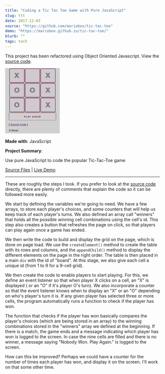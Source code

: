 ```yaml
---
title: "Coding a Tic Tac Toe Game with Pure JavaScript"
slug: ttt
date: 2017-12-03
source: "https://github.com/mariobox/tic-tac-toe"
demo: "https://mariobox.github.io/tic-tac-toe/"
blurb: ""
tags: tech
---
```


This project has been refactored using Object Oriented Javascript. View the [source code](https://mariobox.github.io/tic-tac-toe-oojs).

<img src="../img/ttt.png" class="profile">

**Made with**: <i class="icon-javascript-alt"></i> JavaScript

**Project Summary**:

Use pure JavaScript to code the popular Tic-Tac-Toe game

[Source Files](https://github.com/mariobox/tic-tac-toe) | [Live Demo](https://mariobox.github.io/tic-tac-toe/)<hr />


These are roughly the steps I took. If you prefer to look at the [source code](https://github.com/mariobox/tic-tac-toe) directly, there are plenty of comments that explain the code so it can be followed more easily.

We start by defining the variables we're going to need. We have a few arrays, to store each player's choices, and some counters that will help us keep track of each player's turns. We also defined an array call "winners" that holds all the possible winning cell combinations using the cell's id. This step also creates a button that refreshes the page on click, so that players can play again once a game has ended.

We then write the code to build and display the grid on the page, which is done on page load. We use the <code>createElement()</code> method to create the table with its rows and columns, and the  <code>appendChild()</code> method to display the different elements on the page in the right order. The table is then placed in a main <code>div</code> with the id of "board". At this stage, we also give each cell a unique id (from 1 to 9 for a 9-cell grid).

We then create the code to enable players to start playing. For this, we define an event listener so that when player X clicks on a cell, an "X" is displayed ( or an "O" if it's player O's turn). We also incorporate a counter so that the event listener knows when to display an "X" or an "O" depending on who's player's turn it is. If any given player has selected three or more cells, the program automatically runs a function to check if the player has won.

The function that checks if the player has won basically compares the player's choices (which are being stored in an array) to the winning combinations stored in the "winners" array we defined at the beginning. If there is a match, the game ends and a message indicating which player has won is logged to the screen. In case the nine cells are filled and there is no winner, a message saying "Nobody Won. Play Again." is logged to the screen.

How can this be improved? Perhaps we could have a counter for the number of times each player has won, and display it on the screen. I'll work on that some other time.

















